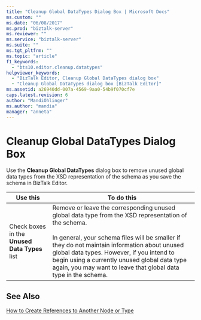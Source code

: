 ```yaml
---
title: "Cleanup Global DataTypes Dialog Box | Microsoft Docs"
ms.custom: ""
ms.date: "06/08/2017"
ms.prod: "biztalk-server"
ms.reviewer: ""
ms.service: "biztalk-server"
ms.suite: ""
ms.tgt_pltfrm: ""
ms.topic: "article"
f1_keywords: 
  - "bts10.editor.cleanup.datatypes"
helpviewer_keywords: 
  - "BizTalk Editor, Cleanup Global DataTypes dialog box"
  - "Cleanup Global DataTypes dialog box [BizTalk Editor]"
ms.assetid: a26940dd-007a-4569-9aa0-54b9f070cf7e
caps.latest.revision: 6
author: "MandiOhlinger"
ms.author: "mandia"
manager: "anneta"
---
```

# Cleanup Global DataTypes Dialog Box
Use the **Cleanup Global DataTypes** dialog box to remove unused global data types from the XSD representation of the schema as you save the schema in BizTalk Editor.  
  
|Use this|To do this|  
|--------------|----------------|  
|Check boxes in the **Unused Data Types** list|Remove or leave the corresponding unused global data type from the XSD representation of the schema.<br /><br /> In general, your schema files will be smaller if they do not maintain information about unused global data types. However, if you intend to begin using a currently unused global data type again, you may want to leave that global data type in the schema.|  
  
## See Also  
 [How to Create References to Another Node or Type](../core/how-to-create-references-to-another-node-or-type.md)
